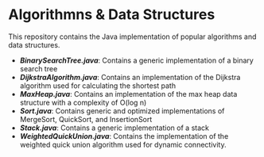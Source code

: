 <h1>Algorithmns & Data Structures</h1>
This repository contains the Java implementation of popular algorithms and data structures.
<ul>
<li><i><strong>BinarySearchTree.java</strong></i>: Contains a generic implementation of a binary search tree</li>
<li><i><strong>DijkstraAlgorithm.java</strong></i>: Contains an implementation of the Dijkstra algorithm used for calculating the shortest path</li>
<li><i><strong>MaxHeap.java</strong></i>: Contains an implementation of the max heap data structure with a complexity of O(log n)</li>
<li><i><strong>Sort.java</strong></i>: Contains generic and optimized implementations of MergeSort, QuickSort, and InsertionSort</li>
<li><i><strong>Stack.java</strong></i>: Contains a generic implementation of a stack</li>
<li><i><strong>WeightedQuickUnion.java</strong></i>: Contains the implementation of the weighted quick union algorithm used for dynamic connectivity.</li>
</ul>
